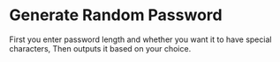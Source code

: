# Generate Random Password
First you enter password length and whether you want it to have special characters, Then outputs it based on your choice.
